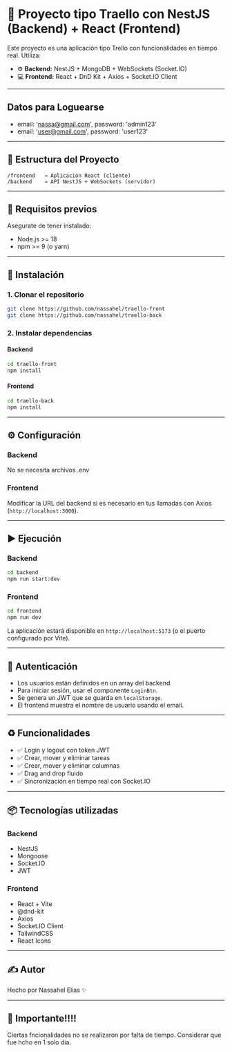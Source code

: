 
# 🧠 Proyecto tipo Traello con NestJS (Backend) + React (Frontend)

Este proyecto es una aplicación tipo Trello con funcionalidades en tiempo real. Utiliza:

- ⚙️ **Backend:** NestJS + MongoDB + WebSockets (Socket.IO)
- 💻 **Frontend:** React + DnD Kit + Axios + Socket.IO Client

---
## Datos para Loguearse

- email: 'nassa@gmail.com', password: 'admin123'
- email: 'user@gmail.com', password: 'user123'
---

## 📁 Estructura del Proyecto

```
/frontend   → Aplicación React (cliente)
/backend    → API NestJS + WebSockets (servidor)
```

---

## 🚀 Requisitos previos

Asegurate de tener instalado:

- Node.js >= 18
- npm >= 9 (o yarn)

---

## 🔧 Instalación

### 1. Clonar el repositorio

```bash
git clone https://github.com/nassahel/traello-front
git clone https://github.com/nassahel/traello-back
```

### 2. Instalar dependencias

#### Backend

```bash
cd traello-front
npm install
```

#### Frontend

```bash
cd traello-back
npm install
```

---

## ⚙️ Configuración

### Backend

No se necesita archivos .env

### Frontend

Modificar la URL del backend si es necesario en tus llamadas con Axios (`http://localhost:3000`).

---

## ▶️ Ejecución

### Backend

```bash
cd backend
npm run start:dev
```

### Frontend

```bash
cd frontend
npm run dev
```

La aplicación estará disponible en `http://localhost:5173` (o el puerto configurado por Vite).

---

## 🔐 Autenticación

- Los usuarios están definidos en un array del backend.
- Para iniciar sesión, usar el componente `LoginBtn`.
- Se genera un JWT que se guarda en `localStorage`.
- El frontend muestra el nombre de usuario usando el email.

---

## ♻️ Funcionalidades

- ✅ Login y logout con token JWT
- ✅ Crear, mover y eliminar tareas
- ✅ Crear, mover y eliminar columnas
- ✅ Drag and drop fluido
- ✅ Sincronización en tiempo real con Socket.IO

---

## 📦 Tecnologías utilizadas

### Backend

- NestJS
- Mongoose
- Socket.IO
- JWT

### Frontend

- React + Vite
- @dnd-kit
- Axios
- Socket.IO Client
- TailwindCSS
- React Icons

---

## ✍️ Autor

Hecho por Nassahel Elias ✨

---

## 🧪 Importante!!!!

Ciertas fncionalidades no se realizaron por falta de tiempo. Considerar que fue hcho en 1 solo dia.


